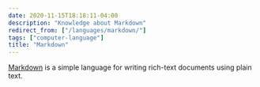 ```yaml
---
date: 2020-11-15T18:18:11-04:00
description: "Knowledge about Markdown"
redirect_from: ["/languages/markdown/"]
tags: ["computer-language"]
title: "Markdown"
---
```


[Markdown](https://www.markdownguide.org/) is a simple language for writing rich-text documents using plain text.
